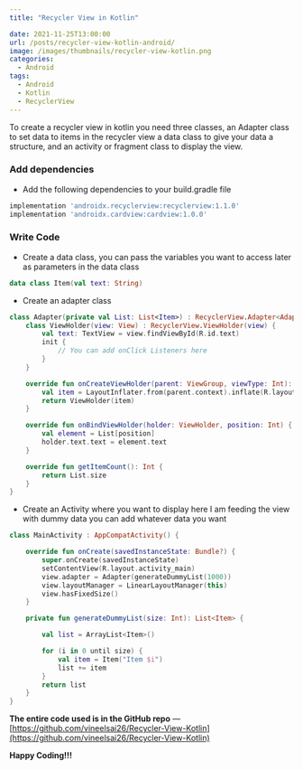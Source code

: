```yaml
---
title: "Recycler View in Kotlin"

date: 2021-11-25T13:00:00
url: /posts/recycler-view-kotlin-android/
image: /images/thumbnails/recycler-view-kotlin.png
categories:
  - Android
tags:
  - Android
  - Kotlin
  - RecyclerView
---
```


To create a recycler view in kotlin you need three classes, an Adapter class to set data to items in the recycler view a data class to give your data a structure, and an activity or fragment class to display the view.

### Add dependencies

- Add the following dependencies to your build.gradle file

```gradle
implementation 'androidx.recyclerview:recyclerview:1.1.0'
implementation 'androidx.cardview:cardview:1.0.0'
```

### Write Code

- Create a data class, you can pass the variables you want to access later as parameters in the data class

```kotlin
data class Item(val text: String)
```

- Create an adapter class

```kotlin
class Adapter(private val List: List<Item>) : RecyclerView.Adapter<Adapter.ViewHolder>() {
    class ViewHolder(view: View) : RecyclerView.ViewHolder(view) {
        val text: TextView = view.findViewById(R.id.text)
        init {
            // You can add onClick Listeners here
        }
    }

    override fun onCreateViewHolder(parent: ViewGroup, viewType: Int): ViewHolder {
        val item = LayoutInflater.from(parent.context).inflate(R.layout.item, parent, false)
        return ViewHolder(item)
    }

    override fun onBindViewHolder(holder: ViewHolder, position: Int) {
        val element = List[position]
        holder.text.text = element.text
    }

    override fun getItemCount(): Int {
        return List.size
    }
}
```

- Create an Activity where you want to display here I am feeding the view with dummy data you can add whatever data you want

```kotlin
class MainActivity : AppCompatActivity() {

    override fun onCreate(savedInstanceState: Bundle?) {
        super.onCreate(savedInstanceState)
        setContentView(R.layout.activity_main)
        view.adapter = Adapter(generateDummyList(1000))
        view.layoutManager = LinearLayoutManager(this)
        view.hasFixedSize()
    }

    private fun generateDummyList(size: Int): List<Item> {

        val list = ArrayList<Item>()

        for (i in 0 until size) {
            val item = Item("Item $i")
            list += item
        }
        return list
    }
}
```

**The entire code used is in the GitHub repo** — [https://github.com/vineelsai26/Recycler-View-Kotlin](https://github.com/vineelsai26/Recycler-View-Kotlin)

**Happy Coding!!!**
